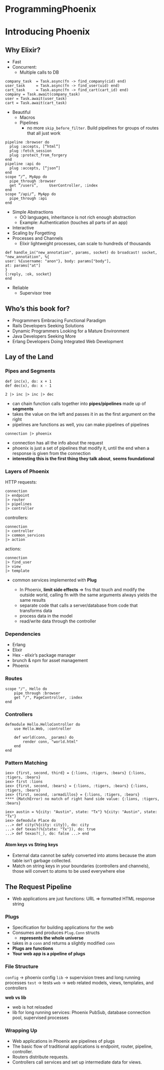 # ProgrammingPhoenix
# Introducing Phoenix

## Why Elixir?

- Fast
- Concurrent:
	- Multiple calls to DB

```
company_task  = Task.async(fn -> find_company(cid) end)
user_task     = Task.async(fn -> find_user(uid) end)
cart_task     = Task.async(fn -> find_cart(cart_id) end)
company = Task.await(company_task)
user = Task.await(user_task)
cart = Task.await(cart_task)
```

- Beautiful
	- Macros
	- Pipelines
		- no more `skip_before_filter`. Build pipelines for groups of routes that all just work

```
pipeline :browser do
  plug :accepts, [“html”]
  plug :fetch_session
  plug :protect_from_forgery
end
pipeline :api do
  plug :accepts, [“json”]
end
scope “/”, MyApp do
  pipe_through :browser
  get “/users”,     UserController, :index
end
scope “/api/“, MyApp do
  pipe_through :api
end
```

- Simple Abstractions
	- OO languages, inheritance is not rich enough abstraction
	- Example: Authentication (touches all parts of an app)
-  Interactive
- Scaling by Forgetting
- Processes and Channels
	- Elixir lightweight processes, can scale to hundreds of thousands

```
def handle_in("new_annotation", params, socket) do broadcast! socket, "new_annotation", %{
user: %{username: "anon"}, body: params["body"],
at: params["at"]
}
{:reply, :ok, socket}
end
```
- Reliable
	- Supervisor tree

## Who’s this book for?
- Programmers Embracing Functional Paradigm
- Rails Developers Seeking Solutions
- Dynamic Programmers Looking for a Mature Environment
- Java Developers Seeking More
- Erlang Developers Doing Integrated Web Development

## Lay of the Land
### Pipes and Segments
```
def inc(x), do: x + 1
def dec(x), do: x - 1

2 |> inc |> inc |> dec
```
- can chain function calls together into **pipes/pipelines** made up of **segments**
- takes the value on the left and passes it in as the first argument on the right
- pipelines are functions as well, you can make pipelines of pipelines

`connection |> phoenix`
- connection has all the info about the request
- phoenix is just a set of pipelines that modify it, until the end when a response is given from the connection
- **interesting this is the first thing they talk about**, **seems foundational**

### Layers of Phoenix

HTTP requests:
```
connection
|> endpoint
|> router
|> pipelines
|> controller
```

controllers:
```
connection
|> controller
|> common_services
|> action
```

actions:
```
connection
|> find_user
|> view
|> template
```

- common services implemented with **Plug**

	- In Phoenix, **limit side effects** => fns that touch and modify the outside world, calling fn with the same arguments always yields the same results
	- separate code that calls a server/database from code that transforms data
	- process data in the model
	- read/write data through the controller

### Dependencies
- Erlang
- Elixir
- Hex - elixir’s package manager
- brunch & npm for asset management
- Phoenix


### Routes
```
scope "/", Hello do
	pipe_through :browser
	get "/", PageController, :index
end
```

### Controllers
```
defmodule Hello.HelloController do
	use Hello.Web, :controller

	def world(conn, _params) do
		render conn, "world.html"
	end
end
```

### Pattern Matching
```
iex> {first, second, third} = {:lions, :tigers, :bears} {:lions, :tigers, :bears}
iex> first :lions
iex> {first, second, :bears} = {:lions, :tigers, :bears} {:lions, :tigers, :bears}
iex> {first, second, :armadillos} = {:lions, :tigers, :bears}
**** (MatchError) no match of right hand side value: {:lions, :tigers, :bears}

iex> austin = %{city: "Austin", state: "Tx"} %{city: "Austin", state: "Tx"}
iex> defmodule Place do
...> def city(%{city: city}), do: city
...> def texas?(%{state: "Tx"}), do: true
...> def texas?(_), do: false ...> end
```

#### Atom keys vs String keys
- External data cannot be safely converted into atoms because the atom table isn’t garbage collected.
- Match on string keys in your boundaries (controllers and channels), those will convert to atoms to be used everywhere else

## The Request Pipeline
- Web applications are just functions: URL => formatted HTML response string

### Plugs
- Specification for building applications for the web
- Consumes and produces `Plug.Conn` structs
	- **represents the whole universe**
- takes in a `conn` and returns a slightly modified `conn`
- **Plugs are functions**
- **Your web app is a pipeline of plugs**

### File Structure
`config` -> phoenix config
`lib` -> supervision trees and long running processes
`test` -> tests
`web` -> web related models, views, templates, and controllers

**web vs lib**
- web is hot reloaded
- lib for long running services: Phoenix PubSub, database connection pool, supervised processes

### Wrapping Up
- Web applications in Phoenix are pipelines of plugs
- The basic flow of traditional applications is endpoint, router, pipeline, controller.
- Routers distribute requests.
- Controllers call services and set up intermediate data for views.
